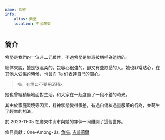 ```yaml
---
name: 紫壑
info:
    alias: 紫壑
    location: 中國廣東
---
```


## 簡介

紫壑是我們的一位非二元夥伴，不過紫壑是樂意被稱呼為姐姐的。

總体來說，她是很溫柔的，包容心很強的，卻又有些缺愛的人。她也非常貼心，在其他人受傷的時候，也會向 Ta 们表達自己的關心。

> 喵，有傷口不要用酒精x

她也曾經積極地面對生活，和大家在一起度過了一段不錯的時光。

其由於家庭環境等因素，精神狀態變得很差，有過自傷和過量服藥的行為，並萌生了輕生的想法。

於 2023-11-05 在廣東中山市與她的夥伴一同離開了這個世界。

條目貢獻：One-Among-Us, [魚喵](http://one-among.us/profile/shi_Yumiaoya), [吉普莉爾](http://twitter.com/Kotori42156659)
